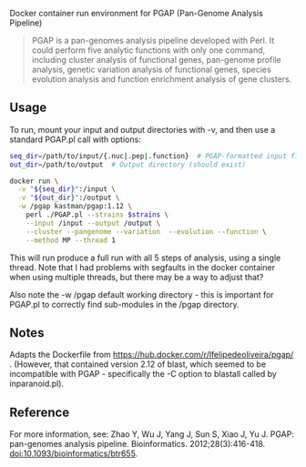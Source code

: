 Docker container run environment for PGAP (Pan-Genome Analysis Pipeline)

> PGAP is a pan-genomes analysis pipeline developed with Perl. It could perform five analytic functions with only one command, including cluster analysis of functional genes, pan-genome profile analysis, genetic variation analysis of functional genes, species evolution analysis and function enrichment analysis of gene clusters.

## Usage

To run, mount your input and output directories with -v, and then use a standard PGAP.pl call with options:

``` bash
seq_dir=/path/to/input/{.nuc|.pep|.function}  # PGAP-formatted input files
out_dir=/path/to/output  # Output directory (should exist)

docker run \
  -v "${seq_dir}":/input \
  -v "${out_dir}":/output \
  -w /pgap kastman/pgap:1.12 \
    perl ./PGAP.pl --strains $strains \
    --input /input --output /output \
    --cluster --pangenome --variation  --evolution --function \
    --method MP --thread 1
```

This will run produce a full run with all 5 steps of analysis, using a single thread. Note that I had problems with segfaults in the docker container when using multiple threads, but there may be a way to adjust that?

Also note the -w /pgap default working directory - this is important for PGAP.pl to correctly find sub-modules in the /pgap directory.

## Notes

Adapts the Dockerfile from https://hub.docker.com/r/lfelipedeoliveira/pgap/ . (However, that contained version 2.12 of blast, which seemed to be incompatible with PGAP - specifically the -C option to blastall called by inparanoid.pl).

## Reference

For more information, see: Zhao Y, Wu J, Yang J, Sun S, Xiao J, Yu J. PGAP: pan-genomes analysis pipeline. Bioinformatics. 2012;28(3):416-418. [doi:10.1093/bioinformatics/btr655](https://www.ncbi.nlm.nih.gov/pmc/articles/PMC3268234/).
